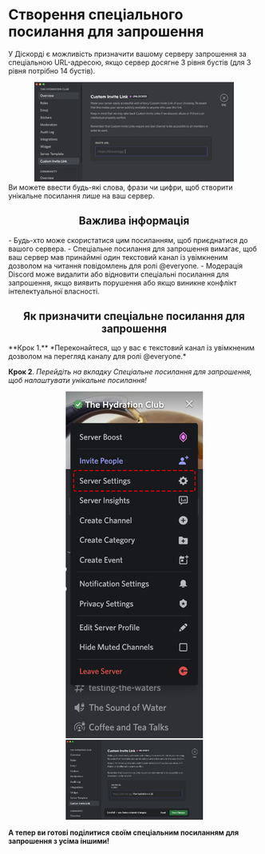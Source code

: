 # Створення спеціального посилання для запрошення
  У Діскорді є можливість призначити вашому серверу запрошення за спеціальною URL-адресою, якщо сервер досягне 3 рівня бустів (для 3 рівня потрібно 14 бустів).
  <div style="text-align: center;"> <img src="../../assets/Custom_invite/Custom-Invite-Link.png" alt="Налаштування спеціального посилання" width="400"/> </div>
Ви можете ввести будь-які слова, фрази чи цифри, щоб створити унікальне посилання лише на ваш сервер.
<h2 style="text-align: center;">Важлива інформація</h4>
- Будь-хто може скористатися цим посиланням, щоб приєднатися до вашого сервера.
- Спеціальне посилання для запрошення вимагає, щоб ваш сервер мав принаймні один текстовий канал із увімкненим дозволом на читання повідомлень для ролі @everyone.
- Модерація Discord може видалити або відновити спеціальні посилання для запрошення, якщо виявить порушення або якщо виникне конфлікт інтелектуальної власності.

<h2 style="text-align: center;">Як призначити спеціальне посилання для запрошення</h4>
**Крок 1.** *Переконайтеся, що у вас є текстовий канал із увімкненим дозволом на перегляд каналу для ролі @everyone.*

**Крок 2**. *Перейдіть на вкладку Спеціальне посилання для запрошення, щоб налаштувати унікальне посилання!*
<div style="text-align: center;"> <img src="../../assets/Custom_invite/final-custom-invite-link-server-settings-option.png" alt="Налаштування спеціального полсилання" width="275"/> </div>
<div style="text-align: center;"> <img src="../../assets/Custom_invite/custom-invite-link-example-base.png" alt="Приклад спеціального посилання" width="275"/> </div>

**А тепер ви готові поділитися своїм спеціальним посиланням для запрошення з усіма іншими!**

